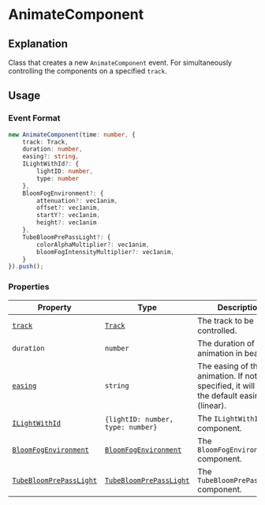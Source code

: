 # AnimateComponent

## Explanation

Class that creates a new `AnimateComponent` event. For simultaneously controlling the components on a specified `track`.

## Usage

### Event Format

```ts
new AnimateComponent(time: number, {
    track: Track,
    duration: number,
    easing?: string,
    ILightWithId?: {
        lightID: number,
        type: number
    },
    BloomFogEnvironment?: {
        attenuation?: vec1anim,
        offset?: vec1anim,
        startY?: vec1anim,
        height?: vec1anim
    },
    TubeBloomPrePassLight?: {
        colorAlphaMultiplier?: vec1anim,
        bloomFogIntensityMultiplier?: vec1anim,
    }
}).push();
```

### Properties
| Property                                                          | Type                                                              | Description |
|-------------------------------------------------------------------|-------------------------------------------------------------------|-------------|
| [`track`](../types/track.md)                                      | [`Track`](../types/track.md)                                      | The track to be controlled.
| `duration`                                                        | `number`                                                          | The duration of the animation in beats.
| [`easing`](../enums/easings.md)                                   | `string`                                                          | The easing of the animation. If not specified, it will use the default easing (linear).
| [`ILightWithId`](../components/ilightwithid.md)                   | `{lightID: number, type: number}`                                 | The `ILightWithId` component.
| [`BloomFogEnvironment`](../components/bloomfogenvironment.md)     | [`BloomFogEnvironment`](../components/bloomfogenvironment.md)     | The `BloomFogEnvironment` component.
| [`TubeBloomPrePassLight`](../components/tubebloomprepasslight.md) | [`TubeBloomPrePassLight`](../components/tubebloomprepasslight.md) | The `TubeBloomPrePassLight` component.
